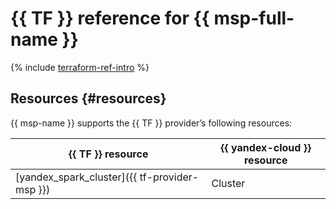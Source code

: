 # {{ TF }} reference for {{ msp-full-name }}

{% include [terraform-ref-intro](../_includes/terraform-ref-intro.md) %}

## Resources {#resources}

{{ msp-name }} supports the {{ TF }} provider’s following resources:

| **{{ TF }} resource**  | **{{ yandex-cloud }} resource** |
| --- | --- |
| [yandex_spark_cluster]({{ tf-provider-msp }}) | Cluster |